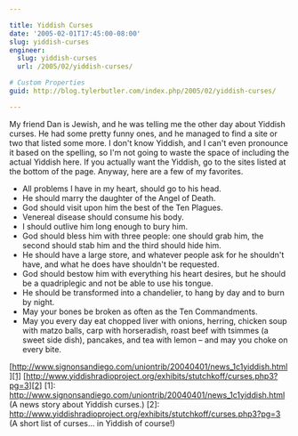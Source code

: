 ```yaml
---

title: Yiddish Curses
date: '2005-02-01T17:45:00-08:00'
slug: yiddish-curses
engineer:
  slug: yiddish-curses
  url: /2005/02/yiddish-curses/

# Custom Properties
guid: http://blog.tylerbutler.com/index.php/2005/02/yiddish-curses/

---
```


My friend Dan is Jewish, and he was telling me the other day about Yiddish
curses. He had some pretty funny ones, and he managed to find a site or two that listed some more. I don't know Yiddish, and I can't even pronounce it based on the spelling, so I'm not going to waste the space of including the
actual Yiddish here. If you actually want the Yiddish, go to the sites listed
at the bottom of the page. Anyway, here are a few of my favorites.

- All problems I have in my heart, should go to his head.
- He should marry the daughter of the Angel of Death.
- God should visit upon him the best of the Ten Plagues.
- Venereal disease should consume his body.
- I should outlive him long enough to bury him.
- God should bless him with three people: one should grab him, the second should
stab him and the third should hide him.
- He should have a large store, and whatever people ask for he shouldn't have,
and what he does have shouldn't be requested.
- God should bestow him with everything his heart desires, but he should be a
quadriplegic and not be able to use his tongue.
- He should be transformed into a chandelier, to hang by day and to burn by
night.
- May your bones be broken as often as the Ten Commandments.
- May you every day eat chopped liver with onions, herring, chicken soup with
matzo balls, carp with horseradish, roast beef with tsimmes (a sweet side
dish), pancakes, and tea with lemon – and may you choke on every bite.

[http://www.signonsandiego.com/uniontrib/20040401/news_1c1yiddish.html][1]
[http://www.yiddishradioproject.org/exhibits/stutchkoff/curses.php3?pg=3][2]
[1]: http://www.signonsandiego.com/uniontrib/20040401/news_1c1yiddish.html (A news story about Yiddish curses.)
[2]: http://www.yiddishradioproject.org/exhibits/stutchkoff/curses.php3?pg=3 (A short list of curses... in Yiddish of course!)
